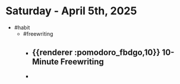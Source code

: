# Saturday - April 5th, 2025
- #habit
	- #freewriting
		- ## {{renderer :pomodoro_fbdgo,10}} 10-Minute Freewriting
		-